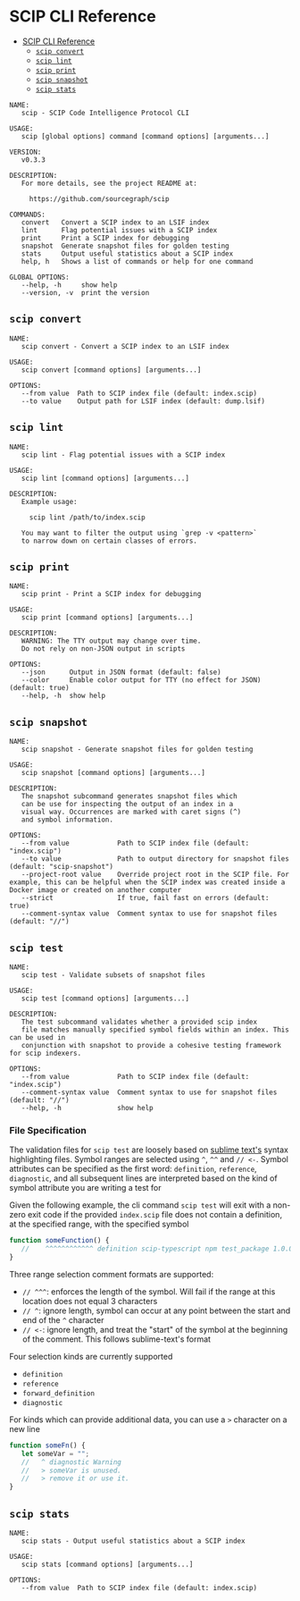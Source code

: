 # SCIP CLI Reference

<!--toc:start-->

- [SCIP CLI Reference](#scip-cli-reference)
  - [`scip convert`](#scip-convert)
  - [`scip lint`](#scip-lint)
  - [`scip print`](#scip-print)
  - [`scip snapshot`](#scip-snapshot)
  - [`scip stats`](#scip-stats)
  <!--toc:end-->

```
NAME:
   scip - SCIP Code Intelligence Protocol CLI

USAGE:
   scip [global options] command [command options] [arguments...]

VERSION:
   v0.3.3

DESCRIPTION:
   For more details, see the project README at:

     https://github.com/sourcegraph/scip

COMMANDS:
   convert   Convert a SCIP index to an LSIF index
   lint      Flag potential issues with a SCIP index
   print     Print a SCIP index for debugging
   snapshot  Generate snapshot files for golden testing
   stats     Output useful statistics about a SCIP index
   help, h   Shows a list of commands or help for one command

GLOBAL OPTIONS:
   --help, -h     show help
   --version, -v  print the version
```

## `scip convert`

```
NAME:
   scip convert - Convert a SCIP index to an LSIF index

USAGE:
   scip convert [command options] [arguments...]

OPTIONS:
   --from value  Path to SCIP index file (default: index.scip)
   --to value    Output path for LSIF index (default: dump.lsif)
```

## `scip lint`

```
NAME:
   scip lint - Flag potential issues with a SCIP index

USAGE:
   scip lint [command options] [arguments...]

DESCRIPTION:
   Example usage:

     scip lint /path/to/index.scip

   You may want to filter the output using `grep -v <pattern>`
   to narrow down on certain classes of errors.
```

## `scip print`

```
NAME:
   scip print - Print a SCIP index for debugging

USAGE:
   scip print [command options] [arguments...]

DESCRIPTION:
   WARNING: The TTY output may change over time.
   Do not rely on non-JSON output in scripts

OPTIONS:
   --json      Output in JSON format (default: false)
   --color     Enable color output for TTY (no effect for JSON) (default: true)
   --help, -h  show help
```

## `scip snapshot`

```
NAME:
   scip snapshot - Generate snapshot files for golden testing

USAGE:
   scip snapshot [command options] [arguments...]

DESCRIPTION:
   The snapshot subcommand generates snapshot files which
   can be use for inspecting the output of an index in a
   visual way. Occurrences are marked with caret signs (^)
   and symbol information.

OPTIONS:
   --from value            Path to SCIP index file (default: "index.scip")
   --to value              Path to output directory for snapshot files (default: "scip-snapshot")
   --project-root value    Override project root in the SCIP file. For example, this can be helpful when the SCIP index was created inside a Docker image or created on another computer
   --strict                If true, fail fast on errors (default: true)
   --comment-syntax value  Comment syntax to use for snapshot files (default: "//")
```

## `scip test`

```
NAME:
   scip test - Validate subsets of snapshot files

USAGE:
   scip test [command options] [arguments...]

DESCRIPTION:
   The test subcommand validates whether a provided scip index
   file matches manually specified symbol fields within an index. This can be used in
   conjunction with snapshot to provide a cohesive testing framework for scip indexers.

OPTIONS:
   --from value            Path to SCIP index file (default: "index.scip")
   --comment-syntax value  Comment syntax to use for snapshot files (default: "//")
   --help, -h              show help
```

### File Specification

The validation files for `scip test` are loosely based on [sublime text's](https://www.sublimetext.com/docs/syntax.html#testing) syntax highlighting files. Symbol ranges are selected using `^`, `^^` and `// <-`. Symbol attributes can be specified as the first word: `definition`, `reference`, `diagnostic`, and all subsequent lines are interpreted based on the kind of symbol attribute you are writing a test for

Given the following example, the cli command `scip test` will exit with a non-zero exit code if the provided `index.scip` file does not contain a definition, at the specified range, with the specified symbol
```js
function someFunction() {
   //    ^^^^^^^^^^^^ definition scip-typescript npm test_package 1.0.0 lib/`test.js`/someFunction().
}
```

Three range selection comment formats are supported:
- `// ^^^`: enforces the length of the symbol. Will fail if the range at this location does not equal 3 characters
- `// ^`: ignore length, symbol can occur at any point between the start and end of the `^` character
- `// <-`: ignore length, and treat the "start" of the symbol at the beginning of the comment. This follows sublime-text's format

Four selection kinds are currently supported
- `definition`
- `reference`
- `forward_definition`
- `diagnostic`

For kinds which can provide additional data, you can use a `>` character on a new line
```js
function someFn() {
   let someVar = "";
   //   ^ diagnostic Warning
   //   > someVar is unused.
   //   > remove it or use it.
}
```

## `scip stats`

```
NAME:
   scip stats - Output useful statistics about a SCIP index

USAGE:
   scip stats [command options] [arguments...]

OPTIONS:
   --from value  Path to SCIP index file (default: index.scip)
```
